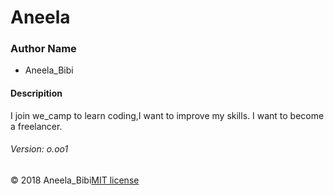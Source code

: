 # Aneela

### Author Name

 * Aneela_Bibi
 #### Descripition
 I join we_camp to learn coding,I want to improve my skills. I want to become a freelancer.

###### Version: o.oo1
© 2018 Aneela_Bibi[MIT license]()
